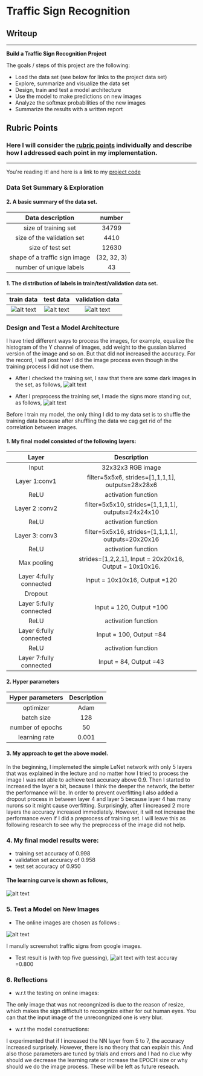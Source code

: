 # **Traffic Sign Recognition** 

## Writeup



---

**Build a Traffic Sign Recognition Project**

The goals / steps of this project are the following:
* Load the data set (see below for links to the project data set)
* Explore, summarize and visualize the data set
* Design, train and test a model architecture
* Use the model to make predictions on new images
* Analyze the softmax probabilities of the new images
* Summarize the results with a written report


[//]: # (Image References)

[image1]: ./output_figures/train_set_class.png
[image2]: ./output_figures/test_set_class.png
[image3]: ./output_figures/validation_set_class.png
[image4]: ./output_figures/before_process.png
[image5]: ./output_figures/after_process.png
[image6]: ./output_figures/learning_curve.png
[image7]: ./germain_traffic_signs/online_images.png
[image8]: ./output_figures/online_test.png



## Rubric Points
### Here I will consider the [rubric points](https://review.udacity.com/#!/rubrics/481/view) individually and describe how I addressed each point in my implementation.  

---


You're reading it! and here is a link to my [project code](https://github.com/udacity/CarND-Traffic-Sign-Classifier-Project/blob/master/Traffic_Sign_Classifier.ipynb)

### Data Set Summary & Exploration

#### 2. A basic summary of the data set. 


| Data description         		|     number      					| 
|:---------------------:|:---------------------------------------------:| 
| size of training set         		| 					34799	| 
| size of the validation set    	|  4410 |
| size of test set					|			12630								|
| shape of a traffic sign image |   (32, 32, 3)   |
| number of unique labels  |  43  |


#### 1. The distribution of labels in train/test/validation data set.
  
train data                 | test data        |         validation data 
:-------------------------:|:-------------------------:|:-------------------------:
![alt text][image1]  |  ![alt text][image2]| ![alt text][image3]




### Design and Test a Model Architecture

I have tried different ways to process the images, for example, equalize the histogram of the Y channel of images, add weight to the gussian blurred version of the image and so on. But that did not increased the accuracy. For the record, I will post how I did the image process even though in the training process I did not use them. 

* After I checked the training set, I saw that there are some dark images in the set, as follows, 
![alt text][image4]

* After I preprocess the training set, I made the signs more standing out, as follows, 
![alt text][image5]


Before I train my model, the only thing I did to my data set is to shuffle the training data because after shuffling the data we cag get rid of the correlation between images.


#### 1. My final model consisted of the following layers:

| Layer         		|     Description	        					| 
|:---------------------:|:---------------------------------------------:| 
| Input         		| 32x32x3 RGB image   							| 
| Layer 1:conv1             	| filter=5x5x6, strides=[1,1,1,1], outputs=28x28x6 	|
| ReLU					|		activation function										|
|  Layer 2 :conv2	      	  |  filter=5x5x10, strides=[1,1,1,1], outputs=24x24x10			|
| ReLU		         |     						activation function					|
|Layer 3: conv3              	|  filter=5x5x16, strides=[1,1,1,1], outputs=20x20x16	      		|
| ReLU				| activation function       									|
|  Max pooling  |   strides=[1,2,2,1], Input = 20x20x16, Output = 10x10x16.    |
|	Layer 4:fully connected			| Input =	10x10x16, Output =120											|
|		Dropout				|												|
|	Layer 5:fully connected			| Input =	120, Output =100											|
| ReLU				| activation function       									|
|	Layer 6:fully connected			| Input =	100, Output =84											|
| ReLU				| activation function       									|
|	Layer 7:fully connected			| Input =	84, Output =43										|



#### 2. Hyper parameters


|Hyper parameters        		|     Description	        					| 
|:---------------------:|:---------------------------------------------:| 
| optimizer |      Adam    |
|  batch size |      128    |
| number of epochs |     50     |
|learning rate|   0.001     |

#### 3. My approach to get the above model. 

In the beginning, I implemeted the simple LeNet network with only 5 layers that was explained in the lecture and no matter how I tried to process the image I was not able to achieve test accuracy above 0.9. Then I started to increased the layer a bit, because I think the deeper the network, the better the performance will be.  In order to prevent overfitting I also added a dropout process in between layer 4 and layer 5 because layer 4 has many nurons so it might cause overfitting.  Surprisingly, after I increased 2 more layers the accuracy increased immediately. However, it will not increase the performance even if I did a preprocess of training set. I will leave this as following research to see why the preprocess of the image did not help. 

### 4. My final model results were:

* training set accuracy of  0.998
* validation set accuracy of  0.958
* test set accuracy of  0.950

#### The learning curve is shown as follows,
![alt text][image6]


###  5. Test a Model on New Images

* The online images are chosen as follows :

![alt text][image7]

I manully screenshot traffic signs from google images.

* Test result is (with top five guessing),
![alt text][image8]
with test accuray =0.800
###  6. Reflections
* w.r.t the testing on online images:

The only image that was not recongnized is due to the reason of resize, which makes the sign diffictult to recongnize either for out human eyes. You can that the input image of the unrecongnized one is very blur.

* w.r.t the model constructions:

I experimented that if I increased the NN layer from 5 to 7, the accuracy increased surprisely. However, there is no theory that can explain this. And also those parameters are tuned by trials and errors and I had no clue why should we decrease the learning rate or increase the EPOCH size or why should we do the image process. These will be left as future reseach.


```python

```
